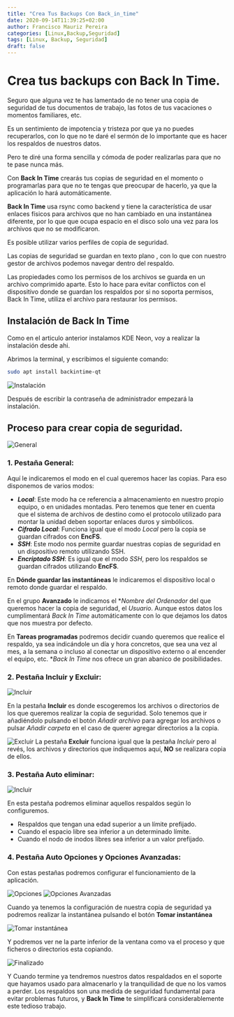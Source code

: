 ```yaml
---
title: "Crea Tus Backups Con Back_in_time"
date: 2020-09-14T11:39:25+02:00
author: Francisco Mauriz Pereira
categories: [Linux,Backup,Seguridad]
tags: [Linux, Backup, Seguridad]
draft: false
---
```


# Crea tus backups con Back In Time.

Seguro que alguna vez te has lamentado de no tener una copia de seguridad de tus documentos de trabajo, las fotos de tus vacaciones o momentos familiares, etc.

Es un sentimiento de impotencia y tristeza por que ya no puedes recuperarlos, con lo que no te daré el sermón de lo importante que es hacer los respaldos de nuestros datos.

Pero te diré una forma sencilla y cómoda de poder realizarlas para que no te pase nunca más.

Con **Back In Time** crearás tus copias de seguridad en el momento o programarlas para que no te tengas que preocupar de hacerlo, ya que la aplicación lo hará automáticamente.

**Back In Time** usa rsync como backend y tiene la característica de usar enlaces físicos para archivos que no han cambiado en una instantánea diferente, por lo que que ocupa espacio en el disco solo una vez para los archivos que no se modificaron.

Es posible utilizar varios perfiles de copia de seguridad.

Las copias de seguridad se guardan en texto plano , con lo que con nuestro gestor de archivos podemos navegar dentro del respaldo.

Las propiedades como los permisos de los archivos se guarda en un archivo comprimido aparte. Esto lo hace para evitar conflictos con el dispositivo donde se guardan los respaldos por si no soporta permisos, Back In Time, utiliza el archivo para restaurar los permisos.

## Instalación de Back In Time

Como en el articulo anterior instalamos KDE Neon, voy a realizar la instalación desde ahi.

Abrimos la terminal, y escribimos el siguiente comando:

```bash
sudo apt install backintime-qt
```

![Instalación](/EnguedellarOs/images/backintime_01.png)

Después de escribir la contraseña de administrador empezará la instalación.

## Proceso para crear copia de seguridad.

![General](/EnguedellarOs/images/backintime_02.png)

### 1. **Pestaña General**:
Aquí le indicaremos el modo en el cual queremos hacer las copias. Para eso disponemos de varios modos:

- _**Local**_: Este modo ha ce referencia a almacenamiento en nuestro propio equipo, o en unidades montadas. Pero tenemos que tener en cuenta que el sistema de archivos de destino como el protocolo utilizado para montar la unidad deben soportar enlaces duros y simbólicos.
- _**Cifrado Local**_: Funciona igual que el modo *Local* pero la copia se guardan cifrados con **EncFS**.
- _**SSH**_: Este modo nos permite guardar nuestras copias de seguridad en un dispositivo remoto utilizando SSH.
- _**Encriptado SSH**_: Es igual que el modo *SSH*, pero los respaldos se guardan cifrados utilizando **EncFS**.

En **Dónde guardar las instantáneas** le indicaremos el dispositivo local o remoto donde guardar el respaldo.

En el grupo **Avanzado** le indicamos el **Nombre del Ordenador* del que queremos hacer la copia de seguridad, el *Usuario*. Aunque estos datos los cumplimentará *Back In Time* automáticamente con lo que dejamos los datos que nos muestra por defecto.

En **Tareas programadas** podremos decidir cuando queremos que realice el respaldo, ya sea indicándole un día y hora concretos, que sea una vez al mes, a la semana o incluso al conectar un dispositivo externo o al encender el equipo, etc. **Back In Time* nos ofrece un gran abanico de posibilidades.

### 2. **Pestaña Incluir y Excluir**:

![Incluir](/EnguedellarOs/images/backintime_03.png)

En la pestaña **Incluir** es donde escogeremos los archivos o directorios de los que queremos realizar la copia de seguridad. Solo tenemos que ir añadiéndolo  pulsando el botón *Añadir archivo* para agregar los archivos o pulsar *Añadir carpeta* en el caso de querer agregar directorios a la copia.

![Excluir](/EnguedellarOs/images/backintime_04.png)
La pestaña **Excluir** funciona igual que la pestaña *Incluir* pero al revés, los archivos y directorios que indiquemos aquí, **NO** se realizara copia de ellos.

### 3. **Pestaña Auto eliminar**:

![Incluir](/EnguedellarOs/images/backintime_05.png)

En esta pestaña podremos eliminar aquellos respaldos según lo configuremos.

- Respaldos que tengan una edad superior a un límite prefijado.
- Cuando el espacio libre sea inferior a un determinado límite.
- Cuando el nodo de inodos libres sea inferior a un valor prefijado.

### 4. **Pestaña Auto Opciones y Opciones Avanzadas**:

Con estas pestañas podremos configurar el funcionamiento de la aplicación.

![Opciones](/EnguedellarOs/images/backintime_06.png)
![Opciones Avanzadas](/EnguedellarOs/images/backintime_07.png)

Cuando ya tenemos la configuración de nuestra copia de seguridad ya podremos realizar la instantánea pulsando el botón **Tomar instantánea**

![Tomar instantánea](/EnguedellarOs/images/backintime_08.png)

Y podremos ver ne la parte inferior de la ventana como va el proceso y que ficheros o directorios esta copiando.

![Finalizado](/EnguedellarOs/images/backintime_09.png)

Y Cuando termine ya tendremos nuestros datos respaldados en el soporte que hayamos usado para almacenarlo y la tranquilidad de que no los vamos a perder. Los respaldos son una medida de seguridad fundamental para evitar problemas futuros, y **Back In Time** te simplificará considerablemente este tedioso trabajo.
